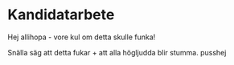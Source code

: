 # Kandidatarbete

Hej allihopa - vore kul om detta skulle funka!

Snälla säg att detta fukar + att alla högljudda blir stumma. pusshej